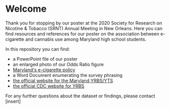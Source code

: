 # Welcome

Thank you for stopping by our poster at the 2020 Society for Research on Nicotine & Tobacco (SRNT) Annual Meeting in New Orleans. Here you can find resources and references for our poster on the association between e-cigarette and cannabis use among Maryland high school students.

In this repository you can find:
* a PowerPoint file of our poster
* an enlarged photo of our Odds Ratio figure
* [Maryland's e-cigarette policy](https://health.maryland.gov/notobaccosalestominors/Pages/Tobacco%2021%20FAQ.aspx)
* a Word Document enumerating the survey phrasing
* [the official website for the Maryland YRBS/YTS](https://phpa.health.maryland.gov/ohpetup/Pages/YTRBS.aspx)
* [the official CDC website for YRBS](https://www.cdc.gov/healthyyouth/data/yrbs/index.htm)

For any further questions about the dataset or findings, please contact [insert]
